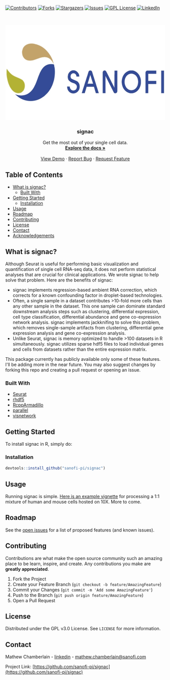 [![Contributors][contributors-shield]][contributors-url]
[![Forks][forks-shield]][forks-url]
[![Stargazers][stars-shield]][stars-url]
[![Issues][issues-shield]][issues-url]
[![GPL License][license-shield]][license-url]
[![LinkedIn][linkedin-shield]][linkedin-url]

<!-- PROJECT LOGO -->
<br />
<p align="center">
  <a href="https://www.sanofi.com/">
    <img src="images/sanofi_logo.png" alt="Logo" width="600" height="300">
  </a>

  <h3 align="center">signac</h3>

  <p align="center">
    Get the most out of your single cell data.
    <br />
    <a href="https://htmlpreview.github.io/?https://github.com/sanofi-pi/signac/blob/master/vignettes/human-mouse.html"><strong>Explore the docs »</strong></a>
    <br />
    <br />
    <a href="https://htmlpreview.github.io/?https://github.com/sanofi-pi/signac/blob/master/vignettes/human-mouse.html">View Demo</a>
    ·
    <a href="https://github.com/sanofi-pi/signac/issues">Report Bug</a>
    ·
    <a href="https://github.com/sanofi-pi/signac/issues">Request Feature</a>
  </p>
</p>



<!-- TABLE OF CONTENTS -->
## Table of Contents

* [What is signac?](#about-the-project)
  * [Built With](#built-with)
* [Getting Started](#getting-started)
  * [Installation](#installation)
* [Usage](#usage)
* [Roadmap](#roadmap)
* [Contributing](#contributing)
* [License](#license)
* [Contact](#contact)
* [Acknowledgements](#acknowledgements)



<!-- ABOUT THE PROJECT -->
## What is signac?

Although Seurat is useful for performing basic visualization and quantification of single cell RNA-seq data, it does not perform statistical analyses that are crucial for clinical applications. We wrote signac to help solve that problem. Here are the benefits of signac:

* signac implements regression-based ambient RNA correction, which corrects for a known confounding factor in droplet-based technologies.
* Often, a single sample in a dataset contributes >10-fold more cells than any other sample in the dataset. This one sample can dominate standard downstream analysis steps such as clustering, differential expression, cell type classification, differential abundance and gene co-expression network analysis. signac implements jackknifing to solve this problem, which removes single-sample artifacts from clustering, differential gene expression analysis and gene co-expression analysis.
* Unlike Seurat, signac is memory optimized to handle >100 datasets in R simultaneously. signac utilizes sparse hdf5 files to load individual genes and cells from datasets rather than the entire expression matrix.

This package currently has publicly available only some of these features. I'll be adding more in the near future. You may also suggest changes by forking this repo and creating a pull request or opening an issue.

### Built With

* [Seurat](https://satijalab.org/seurat/)
* [rhdf5](https://www.bioconductor.org/packages/release/bioc/html/rhdf5.html)
* [RcppArmadillo](https://cran.r-project.org/web/packages/RcppArmadillo/index.html)
* [parallel](https://stat.ethz.ch/R-manual/R-devel/library/parallel/doc/parallel.pdf)
* [visnetwork](https://datastorm-open.github.io/visNetwork/)

<!-- GETTING STARTED -->
## Getting Started

To install signac in R, simply do:

### Installation

```r
devtools::install_github("sanofi-pi/signac")
```

<!-- USAGE EXAMPLES -->
## Usage

Running signac is simple. [Here is an example vignette](https://htmlpreview.github.io/?https://github.com/sanofi-pi/signac/blob/master/vignettes/human-mouse.html) for processing a 1:1 mixture of human and mouse cells hosted on 10X. More to come.

<!-- ROADMAP -->
## Roadmap

See the [open issues](https://github.com/sanofi-pi/signac/issues) for a list of proposed features (and known issues).

<!-- CONTRIBUTING -->
## Contributing

Contributions are what make the open source community such an amazing place to be learn, inspire, and create. Any contributions you make are **greatly appreciated**.

1. Fork the Project
2. Create your Feature Branch (`git checkout -b feature/AmazingFeature`)
3. Commit your Changes (`git commit -m 'Add some AmazingFeature'`)
4. Push to the Branch (`git push origin feature/AmazingFeature`)
5. Open a Pull Request

<!-- LICENSE -->
## License

Distributed under the GPL v3.0 License. See `LICENSE` for more information.

<!-- CONTACT -->
## Contact

Mathew Chamberlain - [linkedin](https://linkedin.com/in/chamberlainmathew) - mathew.chamberlain@sanofi.com

Project Link: [https://github.com/sanofi-pi/signac](https://github.com/sanofi-pi/signac)

<!-- MARKDOWN LINKS & IMAGES -->
<!-- https://www.markdownguide.org/basic-syntax/#reference-style-links -->
[contributors-shield]: https://img.shields.io/github/contributors/sanofi-pi/signac.svg?style=flat-square
[contributors-url]: https://github.com/sanofi-pi/signac/graphs/contributors
[forks-shield]: https://img.shields.io/github/forks/sanofi-pi/signac.svg?style=flat-square
[forks-url]: https://github.com/sanofi-pi/signac/network/members
[stars-shield]: https://img.shields.io/github/stars/sanofi-pi/signac.svg?style=flat-square
[stars-url]: https://github.com/sanofi-pi/signac/stargazers
[issues-shield]: https://img.shields.io/github/issues/sanofi-pi/signac.svg?style=flat-square
[issues-url]: https://github.com/sanofi-pi/signac/issues
[license-shield]: https://img.shields.io/github/license/sanofi-pi/signac.svg?style=flat-square
[license-url]: https://choosealicense.com/licenses/gpl-3.0/
[linkedin-shield]: https://img.shields.io/badge/-LinkedIn-black.svg?style=flat-square&logo=linkedin&colorB=555
[linkedin-url]: https://linkedin.com/in/chamberlainmathew
[product-screenshot]: images/screenshot.png
